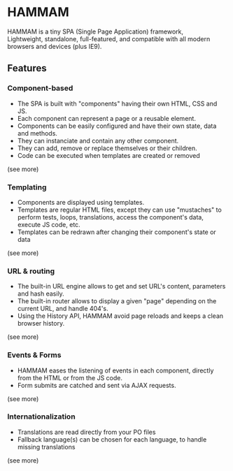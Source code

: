 # HAMMAM

HAMMAM is a tiny SPA (Single Page Application) framework,<br>
Lightweight, standalone, full-featured, and compatible with all modern browsers and devices (plus IE9).

## Features


### Component-based

- The SPA is built with "components" having their own HTML, CSS and JS.
- Each component can represent a page or a reusable element.
- Components can be easily configured and have their own state, data and methods.
- They can instanciate and contain any other component.
- They can add, remove or replace themselves or their children.
- Code can be executed when templates are created or removed


(see more)


### Templating

- Components are displayed using templates.
- Templates are regular HTML files, except they can use "mustaches" to perform tests, loops, translations, access the component's data, execute JS code, etc.
- Templates can be redrawn after changing their component's state or data

(see more)

### URL & routing

- The built-in URL engine allows to get and set URL's content, parameters and hash easily.
- The built-in router allows to display a given "page" depending on the current URL, and handle 404's.
- Using the History API, HAMMAM avoid page reloads and keeps a clean browser history.

(see more)


### Events & Forms

- HAMMAM eases the listening of events in each component, directly from the HTML or from the JS code.
- Form submits are catched and sent via AJAX requests.

(see more)


### Internationalization

- Translations are read directly from your PO files
- Fallback language(s) can be chosen for each language, to handle missing translations

(see more)
